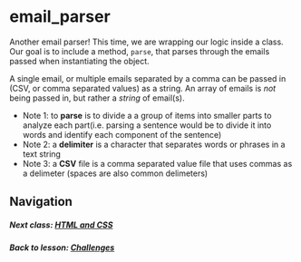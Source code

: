 # email_parser
Another email parser! This time, we are wrapping our logic inside a class. Our goal is to include a method, `parse`, that parses through the emails passed when instantiating the object.  

A single email, or multiple emails separated by a comma can be passed in (CSV, or comma separated values) as a string. An array of emails is *not* being passed in, but rather a *string* of email(s).  

- Note 1: to **parse** is to divide a a group of items into smaller parts to analyze each part(i.e. parsing a sentence would be to divide it into words and identify each component of the sentence)
- Note 2: a **delimiter** is a character that separates words or phrases in a text string
- Note 3: a **CSV** file is a comma separated value file that uses commas as a delimeter (spaces are also common delimeters)


## Navigation  
##### Next class: [HTML and CSS](https://github.com/Coderdotnew/intro_web_apps_dgm/tree/master/08_class)  
##### Back to lesson: [Challenges](https://github.com/Coderdotnew/intro_web_apps_dgm/tree/master/07_class/03_challenges)  